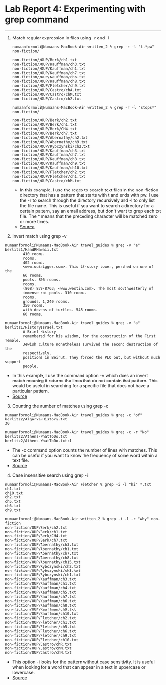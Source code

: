 # Lab Report 4: Experimenting with grep command
---

1. Match regular expression in files using -r and -l


    ```
    numaanformoli@Numaans-MacBook-Air written_2 % grep -r -l "t.*pw" non-fiction/

    non-fiction//OUP/Berk/ch1.txt
    non-fiction//OUP/Kauffman/ch3.txt
    non-fiction//OUP/Kauffman/ch1.txt
    non-fiction//OUP/Kauffman/ch7.txt
    non-fiction//OUP/Kauffman/ch6.txt
    non-fiction//OUP/Kauffman/ch8.txt
    non-fiction//OUP/Fletcher/ch9.txt
    non-fiction//OUP/Castro/chA.txt
    non-fiction//OUP/Castro/chM.txt
    non-fiction//OUP/Castro/chZ.txt

    ```
    ```
    numaanformoli@Numaans-MacBook-Air written_2 % grep -r -l "stops*" non-fiction/         

    non-fiction//OUP/Berk/ch2.txt
    non-fiction//OUP/Berk/ch1.txt
    non-fiction//OUP/Berk/CH4.txt
    non-fiction//OUP/Berk/ch7.txt
    non-fiction//OUP/Abernathy/ch2.txt
    non-fiction//OUP/Abernathy/ch9.txt
    non-fiction//OUP/Rybczynski/ch2.txt
    non-fiction//OUP/Kauffman/ch3.txt
    non-fiction//OUP/Kauffman/ch7.txt
    non-fiction//OUP/Kauffman/ch8.txt
    non-fiction//OUP/Kauffman/ch9.txt
    non-fiction//OUP/Kauffman/ch10.txt
    non-fiction//OUP/Fletcher/ch2.txt
    non-fiction//OUP/Fletcher/ch1.txt
    non-fiction//OUP/Castro/chM.txt
    ```
    - In this example, I use the regex to search text files in the non-fiction directory that has a pattern that starts with t and ends with pw. I use the -r to search through the directory recursively and -l to only list the file name. This is useful if you want to search a directory for a certain pattern, say an email address, but don't want to grep each txt file. The * means that the preceding character will be matched zero or more times.
    - [Source](https://www.thegeekstuff.com/2009/03/15-practical-unix-grep-command-examples/)
 
 
2. Invert match using grep -v

```
numaanformoli@Numaans-MacBook-Air travel_guides % grep -v "a" berlitz1/HandRHawaii.txt
        410 rooms.
        rooms.
        402 rooms.
        <www.outrigger.com>. This 17-story tower, perched on one of the
        66 rooms.
        pools. 806 rooms.
        rooms.
        (808) 879-8763; <www.westin.com>. The most southwesterly of
        immense koi pools. 310 rooms.
        rooms.
        grounds. 1,240 rooms.
        350 rooms.
        with dozens of turtles. 545 rooms.
        60 rooms.
```
```
numaanformoli@Numaans-MacBook-Air travel_guides % grep -v "a" berlitz1/HistoryIsrael.txt    
        A Brief History
        remembered for his wisdom, for the construction of the First Temple,
        Jewish culture nonetheless survived the second destruction of the
        respectively.
        positions in Beirut. They forced the PLO out, but without much support
        people.
```
- In this example, I use the command option -v which does an invert match meaning it returns the lines that do not contain that pattern. This would be useful in searching for a specific file that does not have a particular pattern.
- [Source](https://www.thegeekstuff.com/2009/03/15-practical-unix-grep-command-examples/)


3. Counting the number of matches using grep -c

```
numaanformoli@Numaans-MacBook-Air travel_guides % grep -c "of" berlitz2/Algarve-History.txt
30
```
```
numaanformoli@Numaans-MacBook-Air travel_guides % grep -c -r "No" berlitz2/Athens-WhatToDo.txt 
berlitz2/Athens-WhatToDo.txt:1
```
- The -c command option counts the number of lines with matches. This can be useful if you want to know the frequency of some word within a text file.
- [Source](https://www.thegeekstuff.com/2009/03/15-practical-unix-grep-command-examples/)


4. Case insensitive search using grep -i

```
numaanformoli@Numaans-MacBook-Air Fletcher % grep -i -l "hi" *.txt  
ch1.txt
ch10.txt
ch2.txt
ch5.txt
ch6.txt
ch9.txt
```

```
numaanformoli@Numaans-MacBook-Air written_2 % grep -i -l -r "why" non-fiction 
non-fiction/OUP/Berk/ch2.txt
non-fiction/OUP/Berk/ch1.txt
non-fiction/OUP/Berk/CH4.txt
non-fiction/OUP/Berk/ch7.txt
non-fiction/OUP/Abernathy/ch3.txt
non-fiction/OUP/Abernathy/ch1.txt
non-fiction/OUP/Abernathy/ch7.txt
non-fiction/OUP/Abernathy/ch8.txt
non-fiction/OUP/Abernathy/ch15.txt
non-fiction/OUP/Rybczynski/ch2.txt
non-fiction/OUP/Rybczynski/ch3.txt
non-fiction/OUP/Rybczynski/ch1.txt
non-fiction/OUP/Kauffman/ch3.txt
non-fiction/OUP/Kauffman/ch1.txt
non-fiction/OUP/Kauffman/ch4.txt
non-fiction/OUP/Kauffman/ch5.txt
non-fiction/OUP/Kauffman/ch7.txt
non-fiction/OUP/Kauffman/ch6.txt
non-fiction/OUP/Kauffman/ch8.txt
non-fiction/OUP/Kauffman/ch9.txt
non-fiction/OUP/Kauffman/ch10.txt
non-fiction/OUP/Fletcher/ch2.txt
non-fiction/OUP/Fletcher/ch1.txt
non-fiction/OUP/Fletcher/ch5.txt
non-fiction/OUP/Fletcher/ch6.txt
non-fiction/OUP/Fletcher/ch9.txt
non-fiction/OUP/Fletcher/ch10.txt
non-fiction/OUP/Castro/chR.txt
non-fiction/OUP/Castro/chM.txt
non-fiction/OUP/Castro/chN.txt
```
- This option -i looks for the pattern without case sensitivity. It is useful when looking for a word that can appear in a text in uppercase or lowercase.
- [Source](https://linuxhandbook.com/grep-command-examples/)
